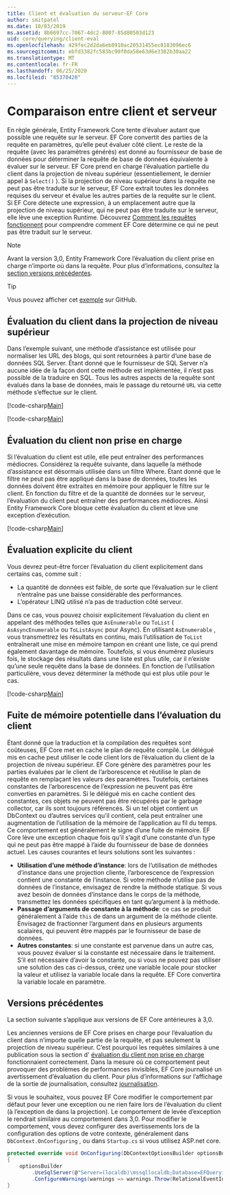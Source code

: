 ```yaml
---
title: Client et évaluation du serveur-EF Core
author: smitpatel
ms.date: 10/03/2019
ms.assetid: 8b6697cc-7067-4dc2-8007-85d80503d123
uid: core/querying/client-eval
ms.openlocfilehash: 429fec2d2da6eb8910ac20531455ec8183096ec6
ms.sourcegitcommit: ebfd3382fc583bc90f0da58e63d6e3382b30aa22
ms.translationtype: MT
ms.contentlocale: fr-FR
ms.lasthandoff: 06/25/2020
ms.locfileid: "85370420"
---
```

# <a name="client-vs-server-evaluation"></a>Comparaison entre client et serveur

En règle générale, Entity Framework Core tente d’évaluer autant que possible une requête sur le serveur. EF Core convertit des parties de la requête en paramètres, qu’elle peut évaluer côté client. Le reste de la requête (avec les paramètres générés) est donné au fournisseur de base de données pour déterminer la requête de base de données équivalente à évaluer sur le serveur. EF Core prend en charge l’évaluation partielle du client dans la projection de niveau supérieur (essentiellement, le dernier appel à `Select()` ). Si la projection de niveau supérieur dans la requête ne peut pas être traduite sur le serveur, EF Core extrait toutes les données requises du serveur et évalue les autres parties de la requête sur le client. Si EF Core détecte une expression, à un emplacement autre que la projection de niveau supérieur, qui ne peut pas être traduite sur le serveur, elle lève une exception Runtime. Découvrez [Comment les requêtes fonctionnent](xref:core/querying/how-query-works) pour comprendre comment EF Core détermine ce qui ne peut pas être traduit sur le serveur.

> [!NOTE]
> Avant la version 3,0, Entity Framework Core l’évaluation du client prise en charge n’importe où dans la requête. Pour plus d’informations, consultez la [section versions précédentes](#previous-versions).

> [!TIP]
> Vous pouvez afficher cet [exemple](https://github.com/dotnet/EntityFramework.Docs/tree/master/samples/core/Querying) sur GitHub.

## <a name="client-evaluation-in-the-top-level-projection"></a>Évaluation du client dans la projection de niveau supérieur

Dans l’exemple suivant, une méthode d’assistance est utilisée pour normaliser les URL des blogs, qui sont retournées à partir d’une base de données SQL Server. Étant donné que le fournisseur de SQL Server n’a aucune idée de la façon dont cette méthode est implémentée, il n’est pas possible de la traduire en SQL. Tous les autres aspects de la requête sont évalués dans la base de données, mais le passage du retourné `URL` via cette méthode s’effectue sur le client.

[!code-csharp[Main](../../../samples/core/Querying/ClientEval/Sample.cs#ClientProjection)]

[!code-csharp[Main](../../../samples/core/Querying/ClientEval/Sample.cs#ClientMethod)]

## <a name="unsupported-client-evaluation"></a>Évaluation du client non prise en charge

Si l’évaluation du client est utile, elle peut entraîner des performances médiocres. Considérez la requête suivante, dans laquelle la méthode d’assistance est désormais utilisée dans un filtre Where. Étant donné que le filtre ne peut pas être appliqué dans la base de données, toutes les données doivent être extraites en mémoire pour appliquer le filtre sur le client. En fonction du filtre et de la quantité de données sur le serveur, l’évaluation du client peut entraîner des performances médiocres. Ainsi Entity Framework Core bloque cette évaluation du client et lève une exception d’exécution.

[!code-csharp[Main](../../../samples/core/Querying/ClientEval/Sample.cs#ClientWhere)]

## <a name="explicit-client-evaluation"></a>Évaluation explicite du client

Vous devrez peut-être forcer l’évaluation du client explicitement dans certains cas, comme suit :

- La quantité de données est faible, de sorte que l’évaluation sur le client n’entraîne pas une baisse considérable des performances.
- L’opérateur LINQ utilisé n’a pas de traduction côté serveur.

Dans ce cas, vous pouvez choisir explicitement l’évaluation du client en appelant des méthodes telles que `AsEnumerable` ou `ToList` ( `AsAsyncEnumerable` ou `ToListAsync` pour Async). En utilisant `AsEnumerable` , vous transmettrez les résultats en continu, mais l’utilisation de `ToList` entraînerait une mise en mémoire tampon en créant une liste, ce qui prend également davantage de mémoire. Toutefois, si vous énumérez plusieurs fois, le stockage des résultats dans une liste est plus utile, car il n’existe qu’une seule requête dans la base de données. En fonction de l’utilisation particulière, vous devez déterminer la méthode qui est plus utile pour le cas.

[!code-csharp[Main](../../../samples/core/Querying/ClientEval/Sample.cs#ExplicitClientEval)]

## <a name="potential-memory-leak-in-client-evaluation"></a>Fuite de mémoire potentielle dans l’évaluation du client

Étant donné que la traduction et la compilation des requêtes sont coûteuses, EF Core met en cache le plan de requête compilé. Le délégué mis en cache peut utiliser le code client lors de l’évaluation du client de la projection de niveau supérieur. EF Core génère des paramètres pour les parties évaluées par le client de l’arborescence et réutilise le plan de requête en remplaçant les valeurs des paramètres. Toutefois, certaines constantes de l’arborescence de l’expression ne peuvent pas être converties en paramètres. Si le délégué mis en cache contient des constantes, ces objets ne peuvent pas être récupérés par le garbage collector, car ils sont toujours référencés. Si un tel objet contient un DbContext ou d’autres services qu’il contient, cela peut entraîner une augmentation de l’utilisation de la mémoire de l’application au fil du temps. Ce comportement est généralement le signe d’une fuite de mémoire. EF Core lève une exception chaque fois qu’il s’agit d’une constante d’un type qui ne peut pas être mappé à l’aide du fournisseur de base de données actuel. Les causes courantes et leurs solutions sont les suivantes :

- **Utilisation d’une méthode d’instance**: lors de l’utilisation de méthodes d’instance dans une projection cliente, l’arborescence de l’expression contient une constante de l’instance. Si votre méthode n’utilise pas de données de l’instance, envisagez de rendre la méthode statique. Si vous avez besoin de données d’instance dans le corps de la méthode, transmettez les données spécifiques en tant qu’argument à la méthode.
- **Passage d’arguments de constante à la méthode**: ce cas se produit généralement à l’aide `this` de dans un argument de la méthode cliente. Envisagez de fractionner l’argument dans en plusieurs arguments scalaires, qui peuvent être mappés par le fournisseur de base de données.
- **Autres constantes**: si une constante est parvenue dans un autre cas, vous pouvez évaluer si la constante est nécessaire dans le traitement. S’il est nécessaire d’avoir la constante, ou si vous ne pouvez pas utiliser une solution des cas ci-dessus, créez une variable locale pour stocker la valeur et utilisez la variable locale dans la requête. EF Core convertira la variable locale en paramètre.

## <a name="previous-versions"></a>Versions précédentes

La section suivante s’applique aux versions de EF Core antérieures à 3,0.

Les anciennes versions de EF Core prises en charge pour l’évaluation du client dans n’importe quelle partie de la requête, et pas seulement la projection de niveau supérieur. C’est pourquoi les requêtes similaires à une publication sous la section d' [évaluation du client non prise en charge](#unsupported-client-evaluation) fonctionnaient correctement. Dans la mesure où ce comportement peut provoquer des problèmes de performances invisibles, EF Core journalisé un avertissement d’évaluation du client. Pour plus d’informations sur l’affichage de la sortie de journalisation, consultez [journalisation](xref:core/miscellaneous/logging).

Si vous le souhaitez, vous pouvez EF Core modifier le comportement par défaut pour lever une exception ou ne rien faire lors de l’évaluation du client (à l’exception de dans la projection). Le comportement de levée d’exception le rendrait similaire au comportement dans 3,0. Pour modifier le comportement, vous devez configurer des avertissements lors de la configuration des options de votre contexte, généralement dans `DbContext.OnConfiguring` , ou dans `Startup.cs` si vous utilisez ASP.net core.

```csharp
protected override void OnConfiguring(DbContextOptionsBuilder optionsBuilder)
{
    optionsBuilder
        .UseSqlServer(@"Server=(localdb)\mssqllocaldb;Database=EFQuerying;Trusted_Connection=True;")
        .ConfigureWarnings(warnings => warnings.Throw(RelationalEventId.QueryClientEvaluationWarning));
}
```
